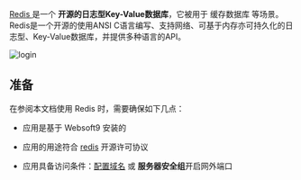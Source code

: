 [Redis ](https://redis.io/) 是一个 **开源的日志型Key-Value数据库**，它被用于 缓存数据库  等场景。Redis是一个开源的使用ANSI C语言编写、支持网络、可基于内存亦可持久化的日志型、Key-Value数据库，并提供多种语言的API。


![login](https://libs.websoft9.com/Websoft9/DocsPicture/zh/redis/redisinsight-login-websoft9.png)


## 准备

在参阅本文档使用 Redis  时，需要确保如下几点：

- 应用是基于 Websoft9 安装的

- 应用的用途符合 [redis](https://redis.io/legal/licenses/) 开源许可协议

- 应用具备访问条件：[配置域名](./guide/appsetdomain) 或 **服务器安全组**开启网外端口